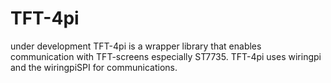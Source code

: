 # TFT-4pi
under development
TFT-4pi is a wrapper library that enables communication with TFT-screens especially ST7735. TFT-4pi uses wiringpi and the wiringpiSPI for communications.
